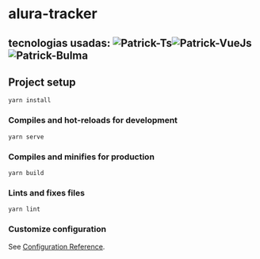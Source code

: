 # alura-tracker

## tecnologias usadas: <img alt="Patrick-Ts" src="https://img.shields.io/badge/TypeScript-007ACC?style=for-the-badge&logo=typescript&logoColor=white"/><img alt="Patrick-VueJs" src="https://img.shields.io/badge/Vue.js-35495E?style=for-the-badge&logo=vue.js&logoColor=4FC08D" /><img alt="Patrick-Bulma" src="https://img.shields.io/badge/bulma-00D0B1?style=for-the-badge&logo=bulma&logoColor=white" />


## Project setup
```
yarn install
```

### Compiles and hot-reloads for development
```
yarn serve
```

### Compiles and minifies for production
```
yarn build
```

### Lints and fixes files
```
yarn lint
```

### Customize configuration
See [Configuration Reference](https://cli.vuejs.org/config/).
